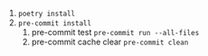 1. ```poetry install```
2. ```pre-commit install```
   1. pre-commit test ```pre-commit run --all-files```
   2. pre-commit cache clear ```pre-commit clean```

